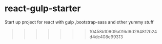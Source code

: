 # react-gulp-starter
Start up project for react with gulp ,bootstrap-sass and other yummy stuff
>>>>>>> f0458b10909a016d9d294812b24d4dc408e99313
